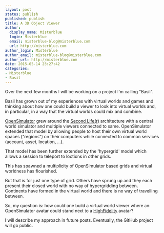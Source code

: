 ```yaml
---
layout: post
status: publish
published: publish
title: A 3D Object Viewer
author:
  display_name: Misterblue
  login: Misterblue
  email: misterblue-blog@misterblue.com
  url: http://misterblue.com
author_login: Misterblue
author_email: misterblue-blog@misterblue.com
author_url: http://misterblue.com
date: 2015-05-14 23:27:42
categories:
- Misterblue
- Basil
---
```

Over the next few months I will be working on a project I'm calling "Basil".

Basil has grown out of my experiences with virtual worlds and games
and thinking about how one could build a viewer to look into virtual worlds
and, in particular, in a way that the virtual worlds could mix and combine.

[OpenSimulator][1] grew around the [Second Life(r)][2] architecture with a
central world simulator and multiple viewers connected to same.
OpenSimulator extended that model by allowing people to host their own
virtual world spaces ("regions") on their computers while connected to
common services (account, asset, location, ...).

That model has been further extended by the 'hypergrid' model which allows
a session to teleport to loctions in other grids.

This has spawned a multiplicity of OpenSimulator based grids and virtual
worldness has flourished.

But that is for just one type of grid. Others have sprung up and they each
present their closed world with no way of hypergridding between. Continents
have formed in the virtual world and there is no way of travelling between.

So, my question is: how could one build a virtual world viewer where an
OpenSimulator avatar could stand next to a [HighFidelity][3] avatar?

I will describe my approach in future posts.
Eventually, the GitHub project will go public.


[1]: http://opensimultor.org/
[2]: http://secondlife.com/
[3]: http://highfidelity.io/
